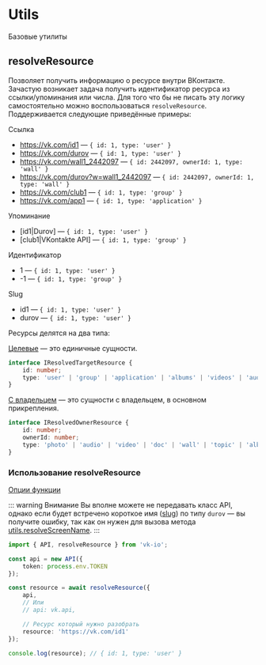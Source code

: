 # Utils

Базовые утилиты

## resolveResource

Позволяет получить информацию о ресурсе внутри ВКонтакте. Зачастую возникает задача получить идентификатор ресурса из ссылки/упоминания или числа. Для того что бы не писать эту логику самостоятельно можно воспользоваться `resolveResource`. Поддерживается следующие приведённые примеры:

Ссылка
- https://vk.com/id1 — `{ id: 1, type: 'user' }`
- https://vk.com/durov — `{ id: 1, type: 'user' }`
- https://vk.com/wall1_2442097 — `{ id: 2442097, ownerId: 1, type: 'wall' }`
- https://vk.com/durov?w=wall1_2442097 — `{ id: 2442097, ownerId: 1, type: 'wall' }`
- https://vk.com/club1 — `{ id: 1, type: 'group' }`
- https://vk.com/app1 — `{ id: 1, type: 'application' }`

Упоминание
- \[id1|Durov\] — `{ id: 1, type: 'user' }`
- \[club1|VKontakte API\] — `{ id: 1, type: 'group' }`

Идентификатор
- 1 — `{ id: 1, type: 'user' }`
- -1 — `{ id: 1, type: 'group' }`

Slug
- id1 — `{ id: 1, type: 'user' }`
- durov — `{ id: 1, type: 'user' }`

Ресурсы делятся на два типа:

[Целевые](https://negezor.github.io/vk-io/references/vk-io/interfaces/iresolvedtargetresource.html) — это единичные сущности.
```ts
interface IResolvedTargetResource {
	id: number;
	type: 'user' | 'group' | 'application' | 'albums' | 'videos' | 'audios';
}
```

[С владельцем](https://negezor.github.io/vk-io/references/vk-io/interfaces/iresolvedownerresource.html) — это сущности с владельцем, в основном прикрепления.

```ts
interface IResolvedOwnerResource {
	id: number;
	ownerId: number;
	type: 'photo' | 'audio' | 'video' | 'doc' | 'wall' | 'topic' | 'album';
}
```

### Использование resolveResource
[Опции функции](https://negezor.github.io/vk-io/references/vk-io/interfaces/iresolveresourceoptions.html)

::: warning Внимание
Вы вполне можете не передавать класс API, однако если будет встречено короткое имя ([slug](https://en.wikipedia.org/wiki/Clean_URL#Slug)) по типу `durov` — вы получите ошибку, так как он нужен для вызова метода [utils.resolveScreenName](https://vk.com/dev/utils.resolveScreenName).
:::

```ts
import { API, resolveResource } from 'vk-io';

const api = new API({
	token: process.env.TOKEN
});

const resource = await resolveResource({
	api,
	// Или
	// api: vk.api,

	// Ресурс который нужно разобрать
	resource: 'https://vk.com/id1'
});

console.log(resource); // { id: 1, type: 'user' }
```
